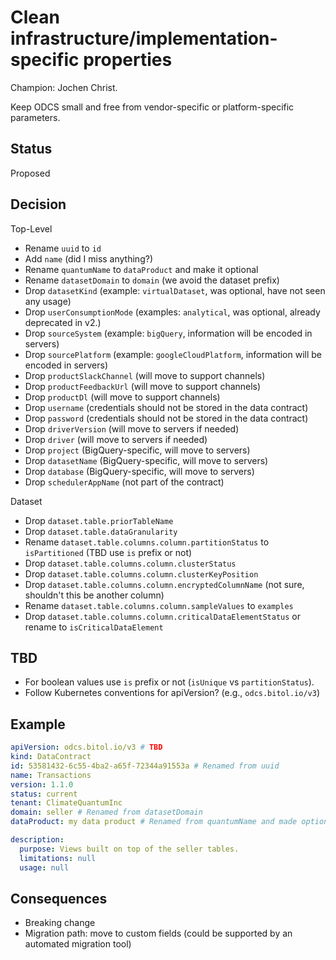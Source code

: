# Clean infrastructure/implementation-specific properties

Champion: Jochen Christ.

Keep ODCS small and free from vendor-specific or platform-specific parameters. 

## Status

Proposed

## Decision

Top-Level

- Rename `uuid` to `id`
- Add `name` (did I miss anything?)
- Rename `quantumName` to `dataProduct` and make it optional
- Rename `datasetDomain` to `domain` (we avoid the dataset prefix)
- Drop `datasetKind` (example: `virtualDataset`, was optional, have not seen any usage)
- Drop `userConsumptionMode` (examples: `analytical`, was optional, already deprecated in v2.)
- Drop `sourceSystem` (example: `bigQuery`, information will be encoded in servers)
- Drop `sourcePlatform` (example: `googleCloudPlatform`, information will be encoded in servers)
- Drop `productSlackChannel` (will move to support channels)
- Drop `productFeedbackUrl` (will move to support channels)
- Drop `productDl` (will move to support channels)
- Drop `username` (credentials should not be stored in the data contract)
- Drop `password` (credentials should not be stored in the data contract)
- Drop `driverVersion` (will move to servers if needed)
- Drop `driver` (will move to servers if needed)
- Drop `project` (BigQuery-specific, will move to servers)
- Drop `datasetName` (BigQuery-specific, will move to servers)
- Drop `database` (BigQuery-specific, will move to servers)
- Drop `schedulerAppName` (not part of the contract)

Dataset
- Drop `dataset.table.priorTableName`
- Drop `dataset.table.dataGranularity`
- Rename `dataset.table.columns.column.partitionStatus` to `isPartitioned` (TBD use `is` prefix or not)
- Drop `dataset.table.columns.column.clusterStatus`
- Drop `dataset.table.columns.column.clusterKeyPosition`
- Drop `dataset.table.columns.column.encryptedColumnName` (not sure, shouldn't this be another column)
- Rename `dataset.table.columns.column.sampleValues` to `examples`
- Drop `dataset.table.columns.column.criticalDataElementStatus` or rename to `isCriticalDataElement`

## TBD
- For boolean values use `is` prefix or not (`isUnique` vs `partitionStatus`).
- Follow Kubernetes conventions for apiVersion? (e.g., `odcs.bitol.io/v3`) 

## Example

```yaml
apiVersion: odcs.bitol.io/v3 # TBD
kind: DataContract
id: 53581432-6c55-4ba2-a65f-72344a91553a # Renamed from uuid
name: Transactions 
version: 1.1.0
status: current
tenant: ClimateQuantumInc
domain: seller # Renamed from datasetDomain
dataProduct: my data product # Renamed from quantumName and made optional

description:
  purpose: Views built on top of the seller tables.
  limitations: null
  usage: null

```


## Consequences

- Breaking change
- Migration path: move to custom fields (could be supported by an automated migration tool)

